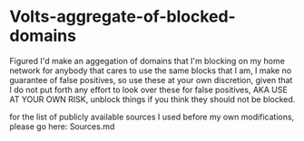 # Volts-aggregate-of-blocked-domains
Figured I'd make an aggegation of domains that I'm blocking on my home network for anybody that cares to use the same blocks that I am, I make no guarantee of false positives, so use these at your own discretion, given that I do not put forth any effort to look over these for false positives, AKA USE AT YOUR OWN RISK, unblock things if you think they should not be blocked.

for the list of publicly available sources I used before my own modifications, please go here:  Sources.md